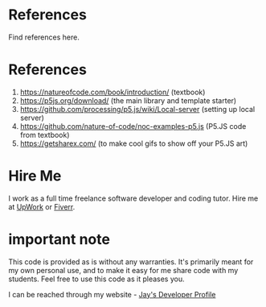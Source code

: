 # References

Find references here.

# References

1. https://natureofcode.com/book/introduction/ (textbook)
1. https://p5js.org/download/ (the main library and template starter)
1. https://github.com/processing/p5.js/wiki/Local-server (setting up local server)
1. https://github.com/nature-of-code/noc-examples-p5.js (P5.JS code from textbook)
1. https://getsharex.com/ (to make cool gifs to show off your P5.JS art)

# Hire Me

I work as a full time freelance software developer and coding tutor. Hire me at [UpWork](https://www.upwork.com/fl/vijayasimhabr) or [Fiverr](https://www.fiverr.com/jay_codeguy). 

# important note 

This code is provided as is without any warranties. It's primarily meant for my own personal use, and to make it easy for me share code with my students. Feel free to use this code as it pleases you.

I can be reached through my website - [Jay's Developer Profile](https://jay-study-nildana.github.io/developerprofile)